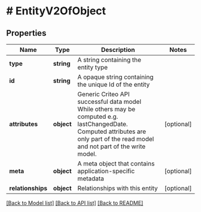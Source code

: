 # # EntityV2OfObject

## Properties

Name | Type | Description | Notes
------------ | ------------- | ------------- | -------------
**type** | **string** | A string containing the entity type |
**id** | **string** | A opaque string containing the unique Id of the entity |
**attributes** | **object** | Generic Criteo API successful data model  While others may be computed e.g. lastChangedDate.  Computed attributes are only part of the read model and not part of the write model. | [optional]
**meta** | **object** | A meta object that contains application-specific metadata | [optional]
**relationships** | **object** | Relationships with this entity | [optional]

[[Back to Model list]](../../README.md#models) [[Back to API list]](../../README.md#endpoints) [[Back to README]](../../README.md)
